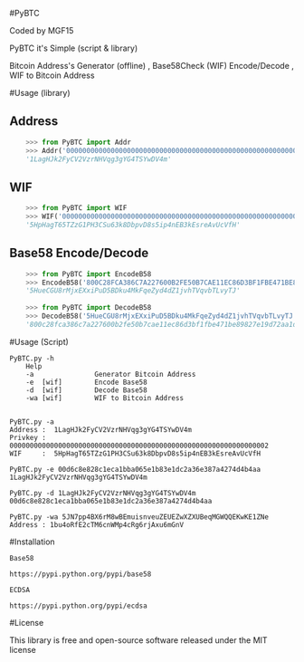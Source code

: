 #PyBTC

Coded by MGF15

PyBTC it's Simple (script & library) 

Bitcoin Address's Generator (offline) , Base58Check (WIF) Encode/Decode , WIF to Bitcoin Address


#Usage (library)


Address 
-------
```Python
	>>> from PyBTC import Addr
	>>> Addr('0000000000000000000000000000000000000000000000000000000000000002')
	'1LagHJk2FyCV2VzrNHVqg3gYG4TSYwDV4m'
```
WIF 
------
```Python
	>>> from PyBTC import WIF
	>>> WIF('0000000000000000000000000000000000000000000000000000000000000002')
	'5HpHagT65TZzG1PH3CSu63k8DbpvD8s5ip4nEB3kEsreAvUcVfH'
```
Base58 Encode/Decode
------
```Python
	>>> from PyBTC import EncodeB58
	>>> EncodeB58('800C28FCA386C7A227600B2FE50B7CAE11EC86D3BF1FBE471BE89827E19D72AA1D507A5B8D')
	'5HueCGU8rMjxEXxiPuD5BDku4MkFqeZyd4dZ1jvhTVqvbTLvyTJ'
	
	>>> from PyBTC import DecodeB58
	>>> DecodeB58('5HueCGU8rMjxEXxiPuD5BDku4MkFqeZyd4dZ1jvhTVqvbTLvyTJ')
	'800c28fca386c7a227600b2fe50b7cae11ec86d3bf1fbe471be89827e19d72aa1d507a5b8d'
```	
#Usage (Script)

	
	PyBTC.py -h
		Help 
		-a               Generator Bitcoin Address
		-e  [wif]        Encode Base58
		-d  [wif]        Decode Base58
		-wa [wif]        WIF to Bitcoin Address


	PyBTC.py -a 
	Address :  1LagHJk2FyCV2VzrNHVqg3gYG4TSYwDV4m
	Privkey :  0000000000000000000000000000000000000000000000000000000000000002
	WIF     :  5HpHagT65TZzG1PH3CSu63k8DbpvD8s5ip4nEB3kEsreAvUcVfH
	
	PyBTC.py -e 00d6c8e828c1eca1bba065e1b83e1dc2a36e387a4274d4b4aa
	1LagHJk2FyCV2VzrNHVqg3gYG4TSYwDV4m
	
	PyBTC.py -d 1LagHJk2FyCV2VzrNHVqg3gYG4TSYwDV4m 00d6c8e828c1eca1bba065e1b83e1dc2a36e387a4274d4b4aa

	PyBTC.py -wa 5JN7pp4BX6rM8wBEmuisnveuZEUEZwXZXUBeqMGWQQEKwKE1ZNe 
	Address : 1bu4oRfE2cTM6cnWMp4cRg6rjAxu6mGnV
	
#Installation

	Base58
	
	https://pypi.python.org/pypi/base58
	
	ECDSA
	
	https://pypi.python.org/pypi/ecdsa
	
#License


This library is free and open-source software released under the MIT license
	
